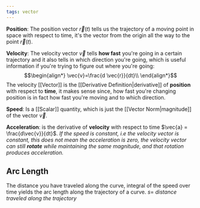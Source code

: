 ```yaml
---
tags: vector
---
```

**Position**: The position vector $\vec{r}(t)$ tells us the trajectory of a moving point in space with respect to time, it's the vector from the origin all the way to the point $\vec{r}(t)$.

**Velocity**: The velocity vector $\vec{v}$ tells **how fast** you're going in a certain trajectory and it also tells in which direction you're going, which is useful information if you're trying to figure out where you're going:
$$\begin{align*}
\vec{v}=\frac{d \vec{r}}{dt}\\
\end{align*}$$
The velocity [[Vector]] is the [[Derivative Definition|derivative]] of **position** with respect to **time**, it makes sense since, how fast you're changing position is in fact how fast you're moving and to which direction.

**Speed**: Is a [[Scalar]] quantity, which is just the [[Vector Norm|magnitude]] of the vector $\vec{v}$.

**Acceleration**: is the derivative of **velocity** with respect to time $\vec{a} = \frac{d\vec{v}}{dt}$. *If the speed is constant, i.e the velocity vector is constant, this does not mean the acceleration is zero, the velocity vector can still **rotate** while maintaining the same magnitude, and that rotation produces acceleration.*

## Arc Length

The distance you have traveled along the curve, integral of the speed over time yields the arc length along the trajectory of a curve. $s=$ *distance traveled along the trajectory*
